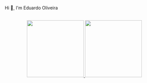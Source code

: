 Hi 👋, I'm Eduardo Oliveira

<br>

<div align="center">
  <a href="https://github.com/eosantos/">
  <img height="180em" src="https://github-readme-stats.vercel.app/api?username=eosantos&show_icons=true&theme=dracula&include_all_commits=true&count_private=true"/>
  <img height="180em" src="https://github-readme-stats.vercel.app/api/top-langs/?username=eosantos&layout=compact&langs_count=7&theme=dracula"/>
</div>

<!--
**eosantos/eosantos** is a ✨ _special_ ✨ repository because its `README.md` (this file) appears on your GitHub profile.

Here are some ideas to get you started:

- 🔭 I’m currently working on ...
- 🌱 I’m currently learning ...
- 👯 I’m looking to collaborate on ...
- 🤔 I’m looking for help with ...
- 💬 Ask me about ...
- 📫 How to reach me: ...
- 😄 Pronouns: ...
- ⚡ Fun fact: ...
-->
